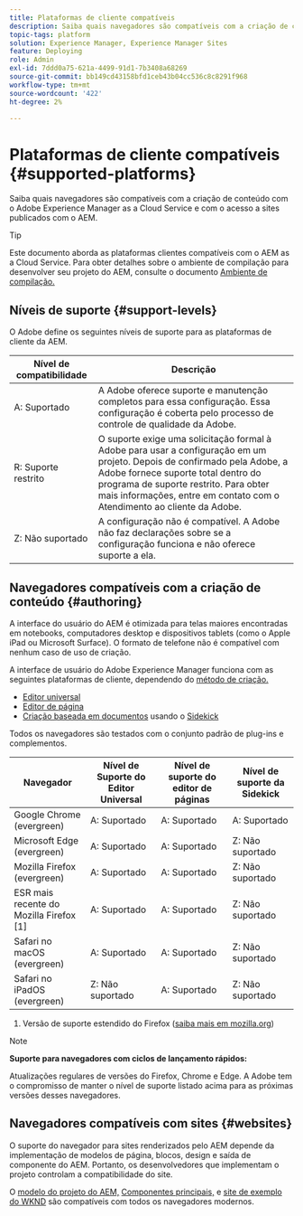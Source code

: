 ```yaml
---
title: Plataformas de cliente compatíveis
description: Saiba quais navegadores são compatíveis com a criação de conteúdo com o Adobe Experience Manager as a Cloud Service e com o acesso a sites publicados com o AEM.
topic-tags: platform
solution: Experience Manager, Experience Manager Sites
feature: Deploying
role: Admin
exl-id: 7ddd0a75-621a-4499-91d1-7b3408a68269
source-git-commit: bb149cd43158bfd1ceb43b04cc536c8c8291f968
workflow-type: tm+mt
source-wordcount: '422'
ht-degree: 2%

---
```


# Plataformas de cliente compatíveis {#supported-platforms}

Saiba quais navegadores são compatíveis com a criação de conteúdo com o Adobe Experience Manager as a Cloud Service e com o acesso a sites publicados com o AEM.

>[!TIP]
>
>Este documento aborda as plataformas clientes compatíveis com o AEM as a Cloud Service. Para obter detalhes sobre o ambiente de compilação para desenvolver seu projeto do AEM, consulte o documento [Ambiente de compilação.](/help/implementing/cloud-manager/getting-access-to-aem-in-cloud/build-environment-details.md)

## Níveis de suporte {#support-levels}

O Adobe define os seguintes níveis de suporte para as plataformas de cliente da AEM.

| Nível de compatibilidade | Descrição |
|---|---|
| A: Suportado | A Adobe oferece suporte e manutenção completos para essa configuração. Essa configuração é coberta pelo processo de controle de qualidade da Adobe. |
| R: Suporte restrito | O suporte exige uma solicitação formal à Adobe para usar a configuração em um projeto. Depois de confirmado pela Adobe, a Adobe fornece suporte total dentro do programa de suporte restrito. Para obter mais informações, entre em contato com o Atendimento ao cliente da Adobe. |
| Z: Não suportado | A configuração não é compatível. A Adobe não faz declarações sobre se a configuração funciona e não oferece suporte a ela. |

## Navegadores compatíveis com a criação de conteúdo {#authoring}

A interface do usuário do AEM é otimizada para telas maiores encontradas em notebooks, computadores desktop e dispositivos tablets (como o Apple iPad ou Microsoft Surface). O formato de telefone não é compatível com nenhum caso de uso de criação.

A interface de usuário do Adobe Experience Manager funciona com as seguintes plataformas de cliente, dependendo do [método de criação.](/help/edge/overview.md#authoring-method)

* [Editor universal](/help/sites-cloud/authoring/universal-editor/authoring.md)
* [Editor de página](/help/sites-cloud/authoring/page-editor/introduction.md)
* [Criação baseada em documentos](https://www.aem.live/docs/aem-authoring) usando o [Sidekick](https://www.aem.live/docs/sidekick)

Todos os navegadores são testados com o conjunto padrão de plug-ins e complementos.

| Navegador | Nível de Suporte do Editor Universal | Nível de suporte do editor de páginas | Nível de suporte da Sidekick |
|---|---|---|---|
| Google Chrome (evergreen) | A: Suportado | A: Suportado | A: Suportado |
| Microsoft Edge (evergreen) | A: Suportado | A: Suportado | Z: Não suportado |
| Mozilla Firefox (evergreen) | A: Suportado | A: Suportado | Z: Não suportado |
| ESR mais recente do Mozilla Firefox [1] | A: Suportado | A: Suportado | Z: Não suportado |
| Safari no macOS (evergreen) | A: Suportado | A: Suportado | Z: Não suportado |
| Safari no iPadOS (evergreen) | Z: Não suportado | A: Suportado | Z: Não suportado |

1. Versão de suporte estendido do Firefox ([saiba mais em mozilla.org](https://www.mozilla.org/en-US/firefox/enterprise/))

>[!NOTE]
>
>**Suporte para navegadores com ciclos de lançamento rápidos:**
>
>Atualizações regulares de versões do Firefox, Chrome e Edge. A Adobe tem o compromisso de manter o nível de suporte listado acima para as próximas versões desses navegadores.

## Navegadores compatíveis com sites {#websites}

O suporte do navegador para sites renderizados pelo AEM depende da implementação de modelos de página, blocos, design e saída de componente do AEM. Portanto, os desenvolvedores que implementam o projeto controlam a compatibilidade do site.

O [modelo do projeto do AEM,](https://www.aem.live/developer/ue-tutorial#create-github-project) [Componentes principais,](/help/implementing/developing/components/overview.md#aem-core-components) e [site de exemplo do WKND](/help/implementing/developing/introduction/develop-wknd-tutorial.md) são compatíveis com todos os navegadores modernos.
